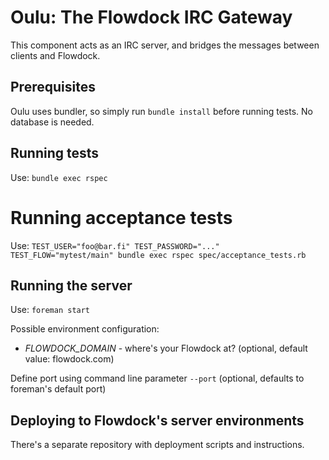 # Oulu: The Flowdock IRC Gateway

This component acts as an IRC server, and bridges the messages between clients and Flowdock.

## Prerequisites

Oulu uses bundler, so simply run `bundle install` before running tests. No
database is needed.

## Running tests

Use: `bundle exec rspec`

# Running acceptance tests

Use: `TEST_USER="foo@bar.fi" TEST_PASSWORD="..." TEST_FLOW="mytest/main" bundle exec rspec spec/acceptance_tests.rb`

## Running the server

Use: `foreman start`

Possible environment configuration:

* *FLOWDOCK_DOMAIN* - where's your Flowdock at? (optional, default value: flowdock.com)

Define port using command line parameter `--port` (optional, defaults to foreman's default port)

## Deploying to Flowdock's server environments

There's a separate repository with deployment scripts and instructions.
